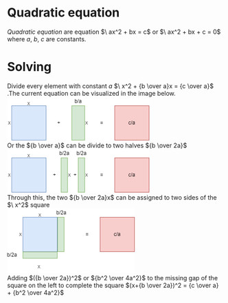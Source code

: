 # Quadratic equation
*Quadratic equation* are equation $\ ax^2 + bx = c\$ or $\ ax^2 + bx + c = 0\$ where *a*, *b*, *c* are constants.
<br>
# Solving
Divide every element with constant *a* $\ x^2 + {b \over a}x = {c \over a}\$ .The current equation can be visualized in the image below. <br/>![](https://github.com/sonnynguyenn/algorithms/blob/main/vital-concepts/math/quadratic-equation/images/quadratic-equation-image-1.png) <br/>
Or the $\{b \over a}\$ can be divide to two halves $\{b \over 2a}\$ <br>
![](https://github.com/sonnynguyenn/algorithms/blob/main/vital-concepts/math/quadratic-equation/images/quadratic-equation-image-2.png)<br/>
Through this, the two $\{b \over 2a}x\$ can be assigned to two sides of the $\ x^2\$ square<br/>
![](https://github.com/sonnynguyenn/algorithms/blob/main/vital-concepts/math/quadratic-equation/images/quadratic-equation-image-3.png)<br/>
Adding $\({b \over 2a})^2\$ or $\{b^2 \over 4a^2}\$ to the missing gap of the square on the left to complete the square $\(x+{b \over 2a})^2 = {c \over a} + {b^2 \over 4a^2}\$
